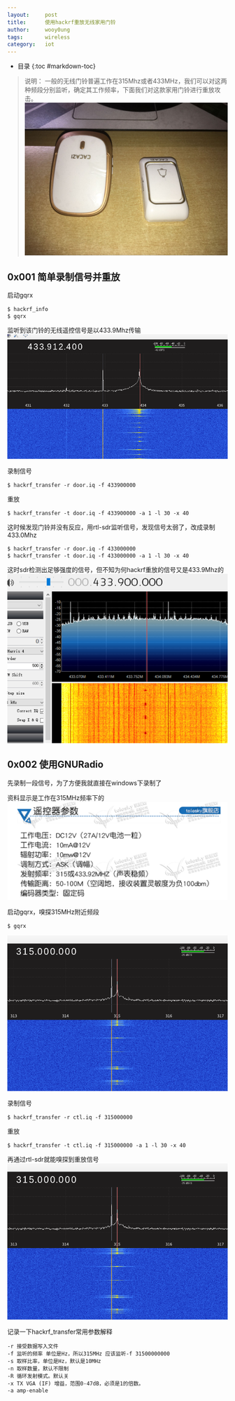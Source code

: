 ```yaml
---
layout:		post
title:		使用hackrf重放无线家用门铃  
author:		wooy0ung
tags:		wireless
category:  	iot
---
```


- 目录
{:toc #markdown-toc}

>说明：
>一般的无线门铃普遍工作在315Mhz或者433MHz，我们可以对这两种频段分别监听，确定其工作频率，下面我们对这款家用门铃进行重放攻击。
![](/assets/img/iot/2018-06-27-hackrf-one-replay-doorbell/0x001.png)
<!-- more -->


## 0x001 简单录制信号并重放

启动gqrx
```
$ hackrf_info
$ gqrx
```

监听到该门铃的无线遥控信号是以433.9Mhz传输
![](/assets/img/iot/2018-06-27-hackrf-one-replay-doorbell/0x002.png)

录制信号
```
$ hackrf_transfer -r door.iq -f 433900000
```

重放
```
$ hackrf_transfer -t door.iq -f 433900000 -a 1 -l 30 -x 40
```

这时候发现门铃并没有反应，用rtl-sdr监听信号，发现信号太弱了，改成录制433.0Mhz

```
$ hackrf_transfer -r door.iq -f 433000000
$ hackrf_transfer -t door.iq -f 433000000 -a 1 -l 30 -x 40
```

这时sdr检测出足够强度的信号，但不知为何hackrf重放的信号又是433.9Mhz的
![](/assets/img/iot/2018-06-27-hackrf-one-replay-doorbell/0x003.png)


## 0x002 使用GNURadio

先录制一段信号，为了方便我就直接在windows下录制了


资料显示是工作在315MHz频率下的
![](/assets/img/iot/2018-06-24-hackrf-one-replay-attack/0x007.png)

启动gqrx，嗅探315MHz附近频段
```
$ gqrx
```
![](/assets/img/iot/2018-06-24-hackrf-one-replay-attack/0x008.png)

录制信号
```
$ hackrf_transfer -r ctl.iq -f 315000000
```

重放
```
$ hackrf_transfer -t ctl.iq -f 315000000 -a 1 -l 30 -x 40
```

再通过rtl-sdr就能嗅探到重放信号
![](/assets/img/iot/2018-06-24-hackrf-one-replay-attack/0x008.png)

记录一下hackrf_transfer常用参数解释
```
-r 接受数据写入文件
-f 监听的频率 单位是Hz，所以315MHz 应该监听-f 31500000000
-s 取样比率，单位是Hz，默认是10MHz
-n 取样数量，默认不限制
-R 循环发射模式。默认关
-x TX VGA (IF) 增益，范围0-47dB，必须是1的倍数。
-a amp-enable
```
